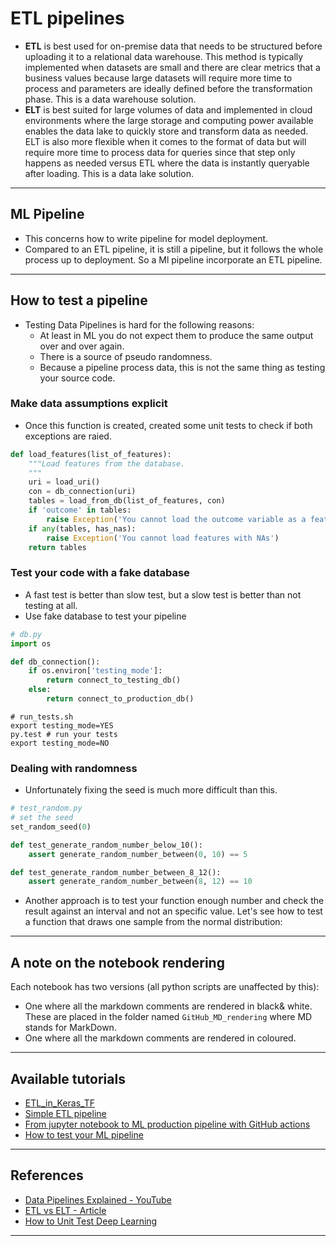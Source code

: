 # ETL pipelines
- **ETL** is best used for on-premise data that needs to be structured before uploading it to a relational data warehouse. This method is typically implemented when datasets are small and there are clear metrics that a business values because large datasets will require more time to process and parameters are ideally defined before the transformation phase. This is a data warehouse solution.
- **ELT** is best suited for large volumes of data and implemented in cloud environments where the large storage and computing power available enables the data lake to quickly store and transform data as needed. ELT is also more flexible when it comes to the format of data but will require more time to process data for queries since that step only happens as needed versus ETL where the data is instantly queryable after loading. This is a data lake solution.
***

## ML Pipeline
- This concerns how to write pipeline for model deployment. 
- Compared to an ETL pipeline, it is still a pipeline, but it follows the whole process up to deployment. So a Ml pipeline incorporate an ETL pipeline.
***

## How to test a pipeline
- Testing Data Pipelines is hard for the following reasons:
  - At least in ML you do not expect them to produce the same output over and over again.
  - There is a source of pseudo randomness.
  - Because a pipeline process data, this is not the same thing as testing your source code.

### Make data assumptions explicit
- Once this function is created, created some unit tests to check if both exceptions are raied.
```python
def load_features(list_of_features):
    """Load features from the database.
    """
    uri = load_uri()
    con = db_connection(uri)
    tables = load_from_db(list_of_features, con)
    if 'outcome' in tables:
        raise Exception('You cannot load the outcome variable as a feature')
    if any(tables, has_nas):
        raise Exception('You cannot load features with NAs')
    return tables
```

### Test your code with a fake database
- A fast test is better than slow test, but a slow test is better than not testing at all.
- Use fake database to test your pipeline
```python
# db.py
import os

def db_connection():
    if os.environ['testing_mode']:
        return connect_to_testing_db()
    else:
        return connect_to_production_db()
```

```shell
# run_tests.sh
export testing_mode=YES
py.test # run your tests
export testing_mode=NO
```
### Dealing with randomness
- Unfortunately fixing the seed is much more difficult than this.
```python 
# test_random.py
# set the seed
set_random_seed(0)

def test_generate_random_number_below_10():
    assert generate_random_number_between(0, 10) == 5

def test_generate_random_number_between_8_12():
    assert generate_random_number_between(8, 12) == 10
```
- Another approach is to test your function enough number and check the result against an interval and not an specific value. Let's see how to test a function that draws one sample from the normal distribution:
***

## A note on the notebook rendering
Each notebook has two versions (all python scripts are unaffected by this):
- One where all the markdown comments are rendered in black& white. These are placed in the folder named `GitHub_MD_rendering` where MD stands for MarkDown.
- One where all the markdown comments are rendered in coloured.
***

## Available tutorials
- [ETL_in_Keras_TF](https://github.com/kyaiooiayk/ETL-Pipelines-Notes/blob/main/tutorials/GitHub_MD_rendering/ETL_in_Keras_TF.ipynb)
- [Simple ETL pipeline](https://github.com/kyaiooiayk/ETL-Pipelines-Notes/blob/main/tutorials/GitHub_MD_rendering/Simple%20ETL%20pipeline.ipynb)
- [From jupyter notebook to ML production pipeline with GitHub actions](https://github.com/kyaiooiayk/CI-CD-Pipeline-with-GitHub-Actions)
- [How to test your ML pipeline](https://dssg.github.io/hitchhikers-guide/curriculum/programming_best_practices/test-test-test/ds_testing/)
***

## References
- [Data Pipelines Explained - YouTube](https://www.youtube.com/watch?v=6kEGUCrBEU0)
- [ETL vs ELT - Article](https://blog.hubspot.com/website/etl-vs-elt)
- [How to Unit Test Deep Learning](https://theaisummer.com/unit-test-deep-learning/)
***
